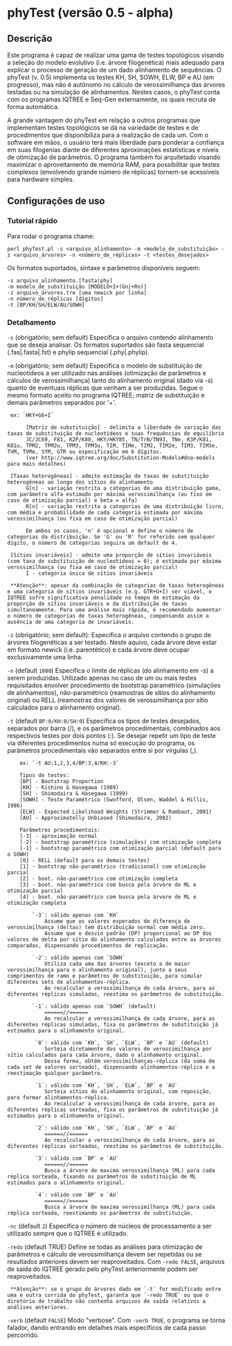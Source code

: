 # phyTest (versão 0.5 - alpha)

## Descrição

Este programa é capaz de realizar uma gama de testes topológicos visando a seleção do modelo evolutivo (i.e. árvore filogenética) mais adequado para explicar o processo de geração de um dado alinhamento de sequências. O phyTest (v. 0.5) implementa os testes KH, SH, SOWH, ELW, BP e AU (em progresso), mas não é autônomo no cálculo de verossimilhança das árvores testadas ou na simulação de alinhamentos. Nestes casos, o phyTest conta com os programas IQTREE e Seq-Gen externamente, os quais recruta de forma automática.

A grande vantagem do phyTest em relação a outros programas que implementam testes topológicos se dá na variedade de testes e de procedimentos que disponibiliza para a realização de cada um. Com o software em mãos, o usuário terá mais liberdade para ponderar a confiança em suas filogenias diante de diferentes aproximações estatísticas e níveis de otimização de parâmetros. O programa também foi arquitetado visando maximizar o aproveitamento de memória RAM, para possibilitar que testes complexos (envolvendo grande número de réplicas) tornem-se acessíveis para hardware simples.


## Configurações de uso

### Tutorial rápido

Para rodar o programa chame:
```
perl phyTest.pl -s <arquivo_alinhamento> -m <modelo_de_substituição> -z <arquivo_árvores> -n <número_de_réplicas> -t <testes_desejados>
```

Os formatos suportados, sintaxe e parâmetros disponíveis seguem:
```
-s arquivo_alinhamento.[fasta|phy]
-m modelo_de_substituição [MODELO+I+(Gn|+Rn)]
-z arquivo_árvores.tre [uma newick por linha]
-n número_de_réplicas [dígitos]
-t [BP/KH/SH/ELW/AU/SOWH]
```

### Detalhamento

`-s` (obrigatório; sem default)
     Especifica o arquivo contendo alinhamento que se deseja analisar.
     Os formatos suportados são fasta sequencial (.fas|.fasta|.fst) e phylip sequencial (.phy|.phylip).


`-m` (obrigatório; sem default)
     Especifica o modelo de substituição de nucleotídeos a ser utilizado nas análises (otimização de parâmetros e cálculos de verossimilhança) tanto do alinhamento original (dado via -s) quanto de eventuais réplicas que venham a ser produzidas. 
     Segue o mesmo formato aceito no programa IQTREE; matriz de substituição e demais parâmetros separados por '+'.

     ex: `HKY+G6+I`

          [Matriz de substituição] - delimita a liberdade de variação das taxas de substituição de nucleotídeos e suas frequências de equilíbrio
          JC/JC69, F81, K2P/K80, HKY/HKY85, TN/TrN/TN93, TNe, K3P/K81, K81u, TPM2, TPM2u, TPM3, TPM3u, TIM, TIMe, TIM2, TIM2e, TIM3, TIM3e, TVM, TVMe, SYM, GTR ou especificação em 6 dígitos.
          (ver http://www.iqtree.org/doc/Substitution-Models#dna-models para mais detalhes)

     [Taxas heterogêneas] - admite estimação de taxas de substituição heterogêneas ao longo dos sítios do alinhamento
          G[n] - variação restrita a categorias de uma distribuição gama, com parâmetro alfa estimado por máxima verossimilhança (ou fixo em caso de otimização parcial) e beta = alfa)
          R[n] - variação restrita a categorias de uma distribuição livre, com média e probabilidade de cada categoria estimada por máxima verossimilhança (ou fixa em caso de otimização parcial)

          Em ambos os casos, 'n' é opcional e define o número de categorias da distribuição. Se 'G' ou 'R' for referido sem qualquer dígito, o número de categorias seguira um default de 4.

     [Sítios invariáveis] - admite uma proporção de sítios invariáveis (com taxa de substituição de nucleotídeos = 0); é estimada por máxima verossimilhança (ou fixa em caso de otimização parcial)
          I - categoria única de sítios invariáveis

     **Atenção**: apesar da combinação de categorias de taxas heterogêneas e uma categoria de sítios invariáveis (e.g. GTR+G+I) ser viável, o IQTREE sofre significativa penalidade no tempo de estimação da proporção de sítios invariáveis e da distribuição de taxas simultaneamente. Para uma análise mais rápida, é recomendado aumentar o número de categorias de taxas heterogêneas, compensando assim a ausência de uma categoria de invariáveis.

`-z` (obrigatório; sem default):
     Especifica o arquivo contendo o grupo de árvores filogenéticas a ser testado.
     Neste aquivo, cada árvore deve estar em formato newick (i.e. parentético) e cada árvore deve ocupar exclusivamente uma linha.


`-n` (default `1000`)
     Especifica o limite de réplicas (do alinhamento em -s) a serem produzidas. Utilizado apenas no caso de um ou mais testes requisitados envolver procedimento de bootstrap paramétrico (simulações de alinhamentos), não-paramétrico (reamostras de sítios do alinhamento original) ou RELL (reamostras dos valores de verossimilhança por sítio calculados para o alinhamento original).


`-t` (default `BP:0/KH:0/SH:0`)
     Especifica os tipos de testes desejados, separados por barra (/), e os parâmetros procedimentais, combinados aos respectivos testes por dois pontos (:). 
     Se desejar repetir um tipo de teste via diferentes procedimentos numa só execução do programa, os parâmetros procedimentais vão separados entre si por vírgulas (,).
		
 		ex: `-t AU:1,2,3,4/BP:3,4/KH:-3` 
 
 		Tipos de testes:
 		[BP] - Bootstrap Proportion
 		[KH] - Kishino & Hasegawa (1989)
 		[SH] - Shimodaira & Hasegawa (1999)
 		[SOWH] - Teste Paramétrico (Swofford, Olsen, Waddel & Hillis, 1996)
 		[ELW] - Expected Likelihood Weights (Strimmer & Rambaut, 2001) 
 		[AU] - Approximatelly Unbiased (Shimodaira, 2002)
 
 		Parâmetros procedimentais:
 		[-3] - aproximação normal
 		[-2] - bootstrap paramétrico (simulações) com otimização completa
 		[-1] - bootstrap paramétrico com otimização parcial (default para o SOWH)
 		[0] - RELL (default para os demais testes)
 		[1] - bootstrap não-paramétrico (tradicional) com otimização parcial
 		[2] - boot. não-paramétrico com otimização completa
 		[3] - boot. não-paramétrico com busca pela árvore de ML e otimização parcial
 		[4] - boot. não-paramétrico com busca pela árvore de ML e otimização completa
 
 			`-3`: válido apenas com `KH`
 				Assume que os valores esperados de diferença de verossimilhança (deltas) tem distribuição normal com média zero.
 				Assume que o desvio padrão (DP) proporcional ao DP dos valores de delta por sítio do alinhamento calculados entre as árvores comparadas, dispensando procedimentos de replicação.
 
 			`-2`: válido apenas com `SOWH`
 				Utiliza cada uma das árvores (exceto a de maior verossimilhança para o alinhamento original), junto a seus comprimentos de ramo e parâmetros de substituição, para simular diferentes sets de alinhamentos-réplica.
 				Ao recalcular a verossimilhança de cada árvore, para as diferentes réplicas simuladas, reestima os parâmetros de substituição.
 
 			`-1`: válido apenas com `SOWH` (default)
 				======//======
 				Ao recalcular a verossimilhança de cada árvore, para as diferentes réplicas simuladas, fixa os parâmetros de substituição já estimados para o alinhamento original.
 
 			 `0`: válido com `KH`, `SH`, `ELW`, `BP` e `AU` (default)
 			 	Sorteia diretamente dos valores de verossimilhança por sítio calculados para cada árvore, dado o alinhamento original. 
 			 	Dessa forma, obtém verossimilhanças-réplica (da soma de cada set de valores sorteado), dispensando alinhamentos-réplica e a reestimação qualquer parâmetro.
 
 			 `1`: válido com `KH`, `SH`, `ELW`, `BP` e `AU`
 			 	Sorteia sítios do alinhamento original, com reposição, para formar alinhamentos-réplica.
 				Ao recalcular a verossimilhança de cada árvore, para as diferentes réplicas sorteadas, fixa os parâmetros de substituição já estimados para o alinhamento original.
 
 			 `2`: válido com `KH`, `SH`, `ELW`, `BP` e `AU`
 			 	======//======
 				Ao recalcular a verossimilhança de cada árvore, para as diferentes réplicas sorteadas, reestima os parâmetros de substituição.
 
 			 `3`: válido com `BP` e `AU`
 			 	======//======
 			 	Busca a árvore de maxima verossimilhança (ML) para cada réplica sorteada, fixando os parâmetros de substituição de ML estimados para o alinhamento original.
 
 			 `4`: válido com `BP` e `AU`
 			 	======//======
 			 	Busca a árvore de maxima verossimilhança (ML) para cada réplica sorteada, reestimando os parâmetros de substituição.
 
 
 
`-nc` (default `2`)
     Especifica o número de núcleos de processamento a ser utilizado sempre que o IQTREE é utilizado.


`-redo` (default TRUE)
     Define se todas as análises para otimização de parâmetros e cálculo de verossimilhança devem ser repetidas ou se resultados anteriores devem ser reaproveitados. Com `-redo FALSE`, arquivos de saída do IQTREE gerado pelo phyTest anteriormente podem ser reaproveitados.

     **Atenção**: se o grupo de árvores dado em `-t` for modificado entre uma e outra corrida do phyTest, garanta que `-redo TRUE` ou que o diretório de trabalho não contenha arquivos de saída relativos a análises anteriores.


`-verb` (default `FALSE`)
     Modo "verbose". Com `-verb TRUE`, o programa se torna falador, dando entrando em detalhes mais específicos de cada passo percorrido.
